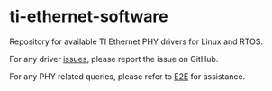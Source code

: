 # ti-ethernet-software
Repository for available TI Ethernet PHY drivers for Linux and RTOS.

For any driver [issues](https://github.com/TexasInstruments/ti-ethernet-software/issues), please report the issue on GitHub.

For any PHY related queries, please refer to [E2E](https://e2e.ti.com/) for assistance.
